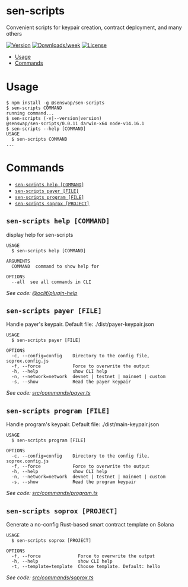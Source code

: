 sen-scripts
===========

Convenient scripts for keypair creation, contract deployment, and many others

[![Version](https://img.shields.io/npm/v/@senswap/sen-scripts.svg)](https://npmjs.org/package/sen-scripts)
[![Downloads/week](https://img.shields.io/npm/dw/@senswap/sen-scripts.svg)](https://npmjs.org/package/sen-scripts)
[![License](https://img.shields.io/npm/l/@senswap/sen-scripts.svg)](https://github.com/DescartesNetwork/sen-scripts/blob/master/package.json)

<!-- toc -->
* [Usage](#usage)
* [Commands](#commands)
<!-- tocstop -->
# Usage
<!-- usage -->
```sh-session
$ npm install -g @senswap/sen-scripts
$ sen-scripts COMMAND
running command...
$ sen-scripts (-v|--version|version)
@senswap/sen-scripts/0.0.11 darwin-x64 node-v14.16.1
$ sen-scripts --help [COMMAND]
USAGE
  $ sen-scripts COMMAND
...
```
<!-- usagestop -->
# Commands
<!-- commands -->
* [`sen-scripts help [COMMAND]`](#sen-scripts-help-command)
* [`sen-scripts payer [FILE]`](#sen-scripts-payer-file)
* [`sen-scripts program [FILE]`](#sen-scripts-program-file)
* [`sen-scripts soprox [PROJECT]`](#sen-scripts-soprox-project)

## `sen-scripts help [COMMAND]`

display help for sen-scripts

```
USAGE
  $ sen-scripts help [COMMAND]

ARGUMENTS
  COMMAND  command to show help for

OPTIONS
  --all  see all commands in CLI
```

_See code: [@oclif/plugin-help](https://github.com/oclif/plugin-help/blob/v3.2.3/src/commands/help.ts)_

## `sen-scripts payer [FILE]`

Handle payer's keypair. Default file: ./dist/payer-keypair.json

```
USAGE
  $ sen-scripts payer [FILE]

OPTIONS
  -c, --config=config    Directory to the config file, soprox.config.js
  -f, --force            Force to overwrite the output
  -h, --help             show CLI help
  -n, --network=network  devnet | testnet | mainnet | custom
  -s, --show             Read the payer keypair
```

_See code: [src/commands/payer.ts](https://github.com/DescartesNetwork/sen-scripts/blob/v0.0.11/src/commands/payer.ts)_

## `sen-scripts program [FILE]`

Handle program's keypair. Default file: ./dist/main-keypair.json

```
USAGE
  $ sen-scripts program [FILE]

OPTIONS
  -c, --config=config    Directory to the config file, soprox.config.js
  -f, --force            Force to overwrite the output
  -h, --help             show CLI help
  -n, --network=network  devnet | testnet | mainnet | custom
  -s, --show             Read the program keypair
```

_See code: [src/commands/program.ts](https://github.com/DescartesNetwork/sen-scripts/blob/v0.0.11/src/commands/program.ts)_

## `sen-scripts soprox [PROJECT]`

Generate a no-config Rust-based smart contract template on Solana

```
USAGE
  $ sen-scripts soprox [PROJECT]

OPTIONS
  -f, --force              Force to overwrite the output
  -h, --help               show CLI help
  -t, --template=template  Choose template. Default: hello
```

_See code: [src/commands/soprox.ts](https://github.com/DescartesNetwork/sen-scripts/blob/v0.0.11/src/commands/soprox.ts)_
<!-- commandsstop -->

